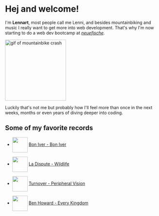 # Hej and welcome!

I'm **Lennart**, most people call me Lenni, and besides mountainbiking and music I really want to get more into web development. That's why I'm now starting to do a web dev bootcamp at [*neuefische*](https://www.neuefische.de/).

<img src="https://media3.giphy.com/media/v1.Y2lkPTc5MGI3NjExcXhpejMxdHFzMjB3bjQ3ZDh6MjVpazVuY3ptajlsMGkwMmFxcmI0aSZlcD12MV9pbnRlcm5hbF9naWZfYnlfaWQmY3Q9Zw/OZh2prUPYBdXGY8x5U/giphy.gif" height="200" alt="gif of mountainbike crash">

Luckily that's not me but probably how I'll feel more than once in the next weeks, months or even years of diving deeper into coding.


## Some of my favorite records
- <img src="https://upload.wikimedia.org/wikipedia/en/5/5f/Bon_iver.jpg" height="50" align="center"> [Bon Iver - Bon Iver](https://open.spotify.com/intl-de/album/3JKDDYSBFozqcjWwSV3Yj3?si=2eZD2CarSDmGccDq8J32RA)
  
- <img src="https://upload.wikimedia.org/wikipedia/en/3/36/La_Dispute-Wildlife%28with_text%29.jpg" height="50" align="center"> [La Dispute - Wildlife](https://open.spotify.com/intl-de/album/4BDDKxyTMgE1UZh7Wzdx28?si=UNKewNGXRq6Hae-ybXS7_g)
  
- <img src="https://upload.wikimedia.org/wikipedia/en/2/25/Turnover_-_Peripheral_Vision.jpg" height="50" align="center"> [Turnover - Peripheral Vision](https://open.spotify.com/intl-de/album/5On8s1irA6JETiDvt2VUy7?si=I2vS96f4Sjq-VUogh7KBaQ)
  
- <img src="https://upload.wikimedia.org/wikipedia/en/9/99/EveryKingdom.jpg" height="50" align="center"> [Ben Howard - Every Kingdom](https://open.spotify.com/intl-de/album/57PgT4iuDurzlJnkYjrpce?si=kTukYB6mQCyn1PWntc7l6Q)

